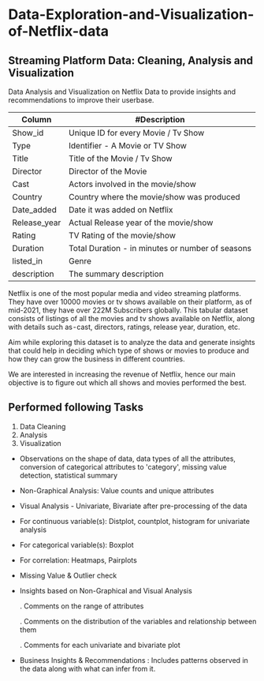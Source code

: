 # Data-Exploration-and-Visualization-of-Netflix-data

## Streaming Platform Data: Cleaning, Analysis and Visualization
Data Analysis and Visualization on Netflix Data to provide insights and recommendations to improve their userbase.

Column | #Description | 
--- | --- 
Show_id | Unique ID for every Movie / Tv Show | 
Type | Identifier - A Movie or TV Show | 
Title | Title of the Movie / Tv Show | 
Director | Director of the Movie | 
Cast | Actors involved in the movie/show |
Country | Country where the movie/show was produced | 
Date_added | Date it was added on Netflix | 
Release_year |  Actual Release year of the movie/show | 
Rating | TV Rating of the movie/show | 
Duration | Total Duration - in minutes or number of seasons | 
listed_in | Genre | 
description | The summary description | 


Netflix is one of the most popular media and video streaming platforms. They have over 10000 movies or tv shows available on their platform, as of mid-2021, they have over 222M Subscribers globally. This tabular dataset consists of listings of all the movies and tv shows available on Netflix, along with details such as - cast, directors, ratings, release year, duration, etc. 

Aim while exploring this dataset is to analyze the data and generate insights that could help in deciding which type of shows or movies to produce and how they can grow the business in different countries.

We are interested in increasing the revenue of Netflix, hence our main objective is to figure out which all shows and movies performed the best.

## Performed following Tasks
1. Data Cleaning
2. Analysis
3. Visualization

- Observations on the shape of data, data types of all the attributes, conversion of categorical attributes to 'category', missing value detection, statistical summary

- Non-Graphical Analysis: Value counts and unique attributes ​
- Visual Analysis - Univariate, Bivariate after pre-processing of the data
- For continuous variable(s): Distplot, countplot, histogram for univariate analysis 
- For categorical variable(s): Boxplot 
- For correlation: Heatmaps, Pairplots 
- Missing Value & Outlier check

- Insights based on Non-Graphical and Visual Analysis
  
    . Comments on the range of attributes
  
    . Comments on the distribution of the variables and relationship between them
  
    . Comments for each univariate and bivariate plot

- Business Insights & Recommendations : Includes patterns observed in the data along with what can infer from it.
